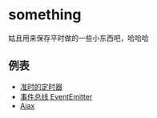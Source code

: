 # something
姑且用来保存平时做的一些小东西吧，哈哈哈


## 例表
- [准时的定时器](timer/README.md)
- [事件总线 EventEmitter](EventEmitt/README.md)
- [Ajax](AjaxDemo/README.md)